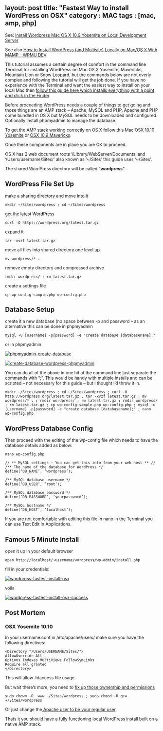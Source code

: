 layout: post
title: "Fastest Way to install WordPress on OSX"
category : MAC
tags : [mac, amp, php]
---

See: [Install Wordpress Mac OS X 10.9 Yosemite on Local Development Server](http://coolestguidesontheplanet.com/fastest-way-to-install-wordpress-on-osx-10-6/)

See also [How to Install WordPress (and Multisite) Locally on Mac/OS X With MAMP - WPMU DEV](http://premium.wpmudev.org/blog/how-to-install-wordpress-and-multisite-locally-on-macos-x-with-mamp/?ppd=b)

This tutorial assumes a certain degree of comfort in the command line Terminal for installing WordPress on Mac OS X Yosemite, Mavericks, Mountain Lion or Snow Leopard, but the commands below are not overly complex and following the tutorial will get the job done. If you have no experience with the Terminal and want the easiest way to install on your local Mac then [follow this guide here which installs everything with a point and click in the Finder](http://coolestguidesontheplanet.com/install-wordpress-easily-os-x-mavericks-10-9/ "Install WordPress Easily on OS X Mavericks 10.9").

Before proceeding WordPress needs a couple of things to get going and those things are an AMP stack  – Apache, MySQL and PHP, Apache and PHP come bundled in OS X but MySQL needs to be downloaded and configured. Optionally install phpmyadmin to manage the database.

To get the AMP stack working correctly on OS X follow this [Mac OSX 10.10 Yosemite](http://coolestguidesontheplanet.com/get-apache-mysql-php-phpmyadmin-working-osx-10-10-yosemite/ "Get Apache, MySQL, PHP and phpMyAdmin working on OSX 10.10 Yosemite") or [OSX 10.9 Mavericks](http://coolestguidesontheplanet.com/get-apache-mysql-php-phpmyadmin-working-osx-10-9-mavericks/ "Get Apache, MySQL, PHP and phpMyAdmin working on OSX 10.9 Mavericks").

Once these components are in place you are OK to proceed.

OS X has 2 web document roots ‘/Library/WebServer/Documents’ and ‘/Users/username/Sites/’ also known as ‘~/Sites’ this guide uses  ‘~/Sites’.

The shared WordPress directory will be called “**wordpress**“.

## WordPress File Set Up

make a sharing directory and move into it

    mkdir ~/Sites/wordpress ; cd ~/Sites/wordpress

get the latest WordPress

    curl -O https://wordpress.org/latest.tar.gz

expand it

    tar -xvzf latest.tar.gz

move all files into shared directory one level up

    mv wordpress/* .

remove empty directory and compressed archive

    rmdir wordpress/ ; rm latest.tar.gz

create a settings file

    cp wp-config-sample.php wp-config.php

## Database Setup

create it a new database (no space between -p and password – as an alternative this can be done in phpmyadmin

    mysql -u [username] -p[password] -e "create database [databasename];"

or in phpmyadmin

[![phpmyadmin-create-database](http://coolestguidesontheplanet.com/wp-content/uploads/2011/07/phpmyadmin-create-database1.png "phpmyadmin-create-database")](http://coolestguidesontheplanet.com/wp-content/uploads/2011/07/phpmyadmin-create-database1.png)

[![create-database-wordpress-phpmyadmin](http://coolestguidesontheplanet.com/wp-content/uploads/2011/07/create-database-wordpress-phpmyadmin1.png "create-database-wordpress-phpmyadmin")](http://coolestguidesontheplanet.com/wp-content/uploads/2011/07/create-database-wordpress-phpmyadmin1.png)


You can do all of the above in one hit at the command line just separate the commands with “;”. This would be handy with multiple installs and can be scripted – not necessary for this guide – but I thought I’d throw it in.

    mkdir ~/Sites/wordpress ; cd ~/Sites/wordpress ; curl -O http://wordpress.org/latest.tar.gz ; tar -xvzf latest.tar.gz ; mv wordpress/* . ; rmdir wordpress/ ; rm latest.tar.gz ; rmdir wordpress/ ; rm latest.tar.gz ; cp wp-config-sample.php wp-config.php ; mysql -u [username] -p[password] -e "create database [databasename];" ; nano wp-config.php

## WordPress Database Config

Then proceed with the editing of the wp-config file which needs to have the database details added as below:

```
nano wp-config.php
```

```
// ** MySQL settings – You can get this info from your web host ** //
/** The name of the database for WordPress */
define(‘DB_NAME’, ‘wordpress‘);

/** MySQL database username */
define(‘DB_USER’, ‘root‘);

/** MySQL database password */
define(‘DB_PASSWORD’, ‘yourpassword‘);

/** MySQL hostname */
define(‘DB_HOST’, ‘localhost‘);
```

If you are not comfortable with editing this file in nano in the Terminal you can use Text Edit in Applications.

## Famous 5 Minute Install

open it up in your default browser

    open http://localhost/~username/wordpress/wp-admin/install.php

fill in your credentials:

[![wordpress-fastest-install-osx](http://coolestguidesontheplanet.com/wp-content/uploads/2011/07/wordpress-fastest-install-osx1.png "wordpress-fastest-install-osx")](http://coolestguidesontheplanet.com/wp-content/uploads/2011/07/wordpress-fastest-install-osx1.png)

voila

[![wordpress-fastest-install-osx-success](http://coolestguidesontheplanet.com/wp-content/uploads/2011/07/wordpress-fastest-install-osx-success1.png "wordpress-fastest-install-osx-success")](http://coolestguidesontheplanet.com/wp-content/uploads/2011/07/wordpress-fastest-install-osx-success1.png)

## Post Mortem

### OSX Yosemite 10.10

In your username.conf in /etc/apache/users/ make sure you have the following directives:

```
<Directory "/Users/USERNAME/Sites/">
AllowOverride All
Options Indexes MultiViews FollowSymLinks
Require all granted
</Directory>
```

This will allow .htaccess file usage.

But wait there’s more, you need to [fix up those ownership and permissions](http://coolestguidesontheplanet.com/wordpress-media-library-updates-not-working-osx/ "WordPress Media Library and Updates Not Working in OSX")

    sudo chown -R _www ~/Sites/wordpress ; sudo chmod -R g+w ~/Sites/wordpress

Or just change the[ Apache user to be your regular user](http://coolestguidesontheplanet.com/set-virtual-hosts-apache-mac-osx-10-10-yosemite/#apacheuser).

Thats it you should have a fully functioning local WordPress install built on a native AMP stack.